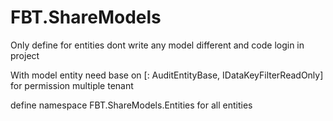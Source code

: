 FBT.ShareModels
===============

Only define for entities dont write any model different and code login in project 

With model entity need base on [: AuditEntityBase, IDataKeyFilterReadOnly] for permission multiple tenant

define namespace FBT.ShareModels.Entities for all entities

